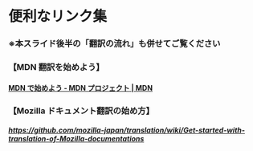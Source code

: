 # 便利なリンク集

### ※本スライド後半の「翻訳の流れ」も併せてご覧ください  

### 【MDN 翻訳を始めよう】

#### [MDN で始めよう - MDN プロジェクト | MDN](https://developer.mozilla.org/ja/docs/MDN/Getting_started#Possible_task_types)

### 【Mozilla ドキュメント翻訳の始め方】  
##### https://github.com/mozilla-japan/translation/wiki/Get-started-with-translation-of-Mozilla-documentations
